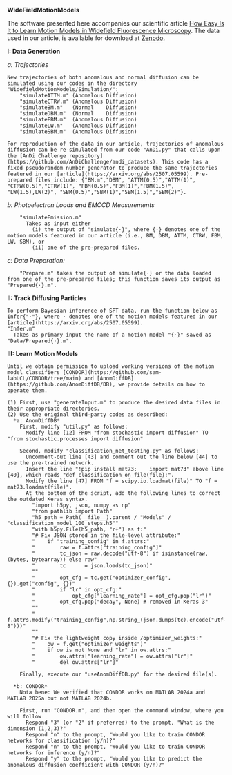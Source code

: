 **WideFieldMotionModels**

The software presented here accompanies our scientific article [How Easy Is It to Learn Motion Models in Widefield Fluorescence Microscopy](https://arxiv.org/abs/2507.05599). The data used in our article, is available for download at [Zenodo](https://zenodo.org/records/15845741).

**I: Data Generation**

*a: Trajectories*

    New trajectories of both anomalous and normal diffusion can be simulated using our codes in the directory "WidefieldMotionModels/Simulation/":
        "simulateATTM.m" (Anomalous Diffusion)
        "simulateCTRW.m" (Anomalous Diffusion)
        "simulateBM.m"   (Normal    Diffusion)
        "simulateDBM.m"  (Normal    Diffusion)
        "simulateFBM.m"  (Anomalous Diffusion)
        "simulateLW.m"   (Anomalous Diffusion)
        "simulateSBM.m"  (Anomalous Diffusion)
        
    For reproduction of the data in our article, trajectories of anomalous diffusion can be re-simulated from our code "AnDi.py" that calls upon the [AnDi Challenge repository](https://github.com/AnDiChallenge/andi_datasets). This code has a fixed pseudorandom number generator to produce the same trajectories featured in our [article](https://arxiv.org/abs/2507.05599). Pre-prepared files include: {"BM.m","DBM", "ATTM(0.5)","ATTM(1)", "CTRW(0.5)","CTRW(1)", "FBM(0.5)","FBM(1)","FBM(1.5)", "LW(1.5),LW(2)", "SBM(0.5)","SBM(1)","SBM(1.5)","SBM(2)"}.

  *b: Photoelectron Loads and EMCCD Measurements*
  
        "simulateEmission.m"
          Takes as input either 
            (i) the output of "simulate{⋅}", where {⋅} denotes one of the motion models featured in our article (i.e., BM, DBM, ATTM, CTRW, FBM, LW, SBM), or
            (ii) one of the pre-prepared files.

  *c: Data Preparation:*
  
        "Prepare.m" takes the output of simulate{⋅} or the data loaded from one of the pre-prepared files; this function saves its output as "Prepared{⋅}.m".

**II: Track Diffusing Particles**

    To perform Bayesian inference of SPT data, run the function below as Infer{"⋅"}, where ⋅ denotes one of the motion models featured in our [article](https://arxiv.org/abs/2507.05599).
    "Infer.m"
      Takes as primary input the name of a motion model "{⋅}" saved as "Data/Prepared{⋅}.m".

**III: Learn Motion Models**

    Until we obtain permission to upload working versions of the motion model classifiers [CONDOR](https://github.com/sam-labUCL/CONDOR/tree/main) and [AnomDiffDB](https://github.com/AnomDiffDB/DB), we provide details on how to operate them.

    (1) First, use "generateInput.m" to produce the desired data files in their appropriate directories.
    (2) Use the original third-party codes as described:
      *a: AnomDiffDB*
        First, modify "util.py" as follows:
          Modify line [12] FROM "from stochastic import diffusion" TO "from stochastic.processes import diffusion"

        Second, modify "classification_net_testing.py" as follows:
          Uncomment-out line [43] and comment out the line below [44] to use the pre-trained network.
          Insert the line "!pip install mat73;    import mat73" above line [40], which reads "def classification_on_file(file):".
          Modify the line [47] FROM "f = scipy.io.loadmat(file)" TO "f = mat73.loadmat(file)".
          At the bottom of the script, add the following lines to correct the outdated Keras syntax.
            "import h5py, json, numpy as np"
            "from pathlib import Path"
            "h5_path = Path(__file__).parent / "Models" / "classification_model_100_steps.h5""
            "with h5py.File(h5_path, "r+") as f:"
            "# Fix JSON stored in the file-level attribute:"
            "    if "training_config" in f.attrs:"
            "        raw = f.attrs["training_config"]"
            "        tc_json = raw.decode("utf-8") if isinstance(raw, (bytes, bytearray)) else raw"
            "        tc      = json.loads(tc_json)"
            ""
            "        opt_cfg = tc.get("optimizer_config", {}).get("config", {})"
            "        if "lr" in opt_cfg:"
            "            opt_cfg["learning_rate"] = opt_cfg.pop("lr")"
            "        opt_cfg.pop("decay", None) # removed in Keras 3"
            ""
            "        f.attrs.modify("training_config",np.string_(json.dumps(tc).encode("utf-8")))"
            ""
            "# Fix the lightweight copy inside /optimizer_weights:"
            "    ow = f.get("optimizer_weights")"
            "    if ow is not None and "lr" in ow.attrs:"
            "        ow.attrs["learning_rate"] = ow.attrs["lr"]"
            "        del ow.attrs["lr"]"

        Finally, execute our "useAnomDiffDB.py" for the desired file(s).

      *b: CONDOR*
        Nota bene: We verified that CONDOR works on MATLAB 2024a and MATLAB 2025a but not MATLAB 2024b.

        First, run "CONDOR.m", and then open the command window, where you will follow
          Respond "3" (or "2" if preferred) to the prompt, "What is the dimension (1,2,3)?" 
          Respond "n" to the prompt, "Would you like to train CONDOR networks for classification (y/n)?"
          Respond "n" to the prompt, "Would you like to train CONDOR networks for inference (y/n)?"
          Respond "y" to the prompt, "Would you like to predict the anomalous diffusion coefficient with CONDOR (y/n)?"
